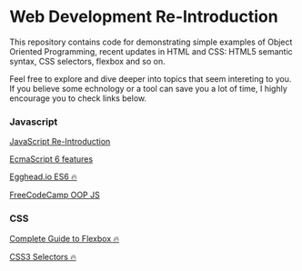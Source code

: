 # Web Development Re-Introduction

This repository contains code for demonstrating simple examples of Object Oriented Programming, recent updates in HTML and CSS: HTML5 semantic syntax, CSS selectors, flexbox and so on.

Feel free to explore and dive deeper into topics that seem intereting to you. If you believe some echnology or a tool can save you a lot of time, I highly encourage you to check links below.

### Javascript

[JavaScript Re-Introduction](https://developer.mozilla.org/en-US/docs/Web/JavaScript/A_re-introduction_to_JavaScript)

[EcmaScript 6 features](http://es6-features.org/)

[Egghead.io ES6 🔥](https://egghead.io/courses/learn-es6-ecmascript-2015)

[FreeCodeCamp OOP JS](https://www.freecodecamp.org/challenges/declare-javascript-objects-as-variables)

### CSS

[Complete Guide to Flexbox 🔥](https://css-tricks.com/snippets/css/a-guide-to-flexbox/)

[CSS3 Selectors 🔥](http://flukeout.github.io/)